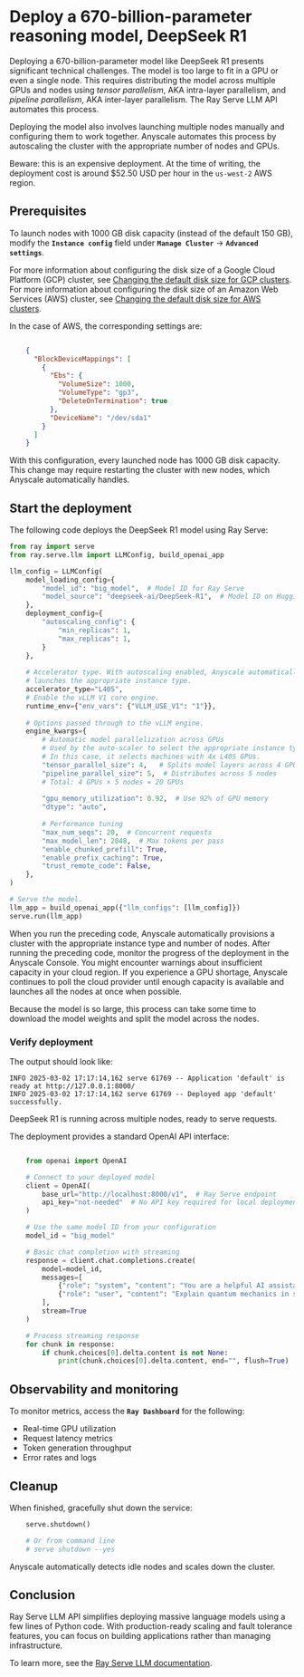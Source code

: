 # Deploy a 670-billion-parameter reasoning model, DeepSeek R1

Deploying a 670-billion-parameter model like DeepSeek R1 presents significant technical challenges. The model is too large to fit in a GPU or even a single node. This requires distributing the model across multiple GPUs and nodes using *tensor parallelism*, AKA intra-layer parallelism, and *pipeline parallelism*, AKA inter-layer parallelism. The Ray Serve LLM API automates this process.

Deploying the model also involves launching multiple nodes manually and configuring them to work together. Anyscale automates this process by autoscaling the cluster with the appropriate number of nodes and GPUs.

Beware: this is an expensive deployment. At the time of writing, the deployment cost is around $52.50 USD per hour in the `us-west-2` AWS region.


## Prerequisites

To launch nodes with 1000 GB disk capacity (instead of the default 150 GB), modify the **`Instance config`** field under **`Manage Cluster`** → **`Advanced settings`**.

For more information about configuring the disk size of a Google Cloud Platform (GCP) cluster, see [Changing the default disk size for GCP clusters](https://docs.anyscale.com/configuration/compute/gcp/#changing-the-default-disk-size).
For more information about configuring the disk size of an Amazon Web Services (AWS) cluster, see [Changing the default disk size for AWS clusters](https://docs.anyscale.com/configuration/compute/aws/#changing-the-default-disk-size).

In the case of AWS, the corresponding settings are:

```json

    {
      "BlockDeviceMappings": [
        {
          "Ebs": {
            "VolumeSize": 1000,
            "VolumeType": "gp3",
            "DeleteOnTermination": true
          },
          "DeviceName": "/dev/sda1"
        }
      ]
    }
```

With this configuration, every launched node has 1000 GB disk capacity. This change may require restarting the cluster with new nodes, which Anyscale automatically handles.

## Start the deployment

The following code deploys the DeepSeek R1 model using Ray Serve:

```python
from ray import serve
from ray.serve.llm import LLMConfig, build_openai_app

llm_config = LLMConfig(
    model_loading_config={
        "model_id": "big_model",  # Model ID for Ray Serve
        "model_source": "deepseek-ai/DeepSeek-R1",  # Model ID on Hugging Face
    },
    deployment_config={
        "autoscaling_config": {
            "min_replicas": 1,
            "max_replicas": 1,
        }
    },
    
    # Accelerator type. With autoscaling enabled, Anyscale automatically
    # launches the appropriate instance type.
    accelerator_type="L40S",
    # Enable the vLLM V1 core engine.
    runtime_env={"env_vars": {"VLLM_USE_V1": "1"}},
    
    # Options passed through to the vLLM engine.
    engine_kwargs={
        # Automatic model parallelization across GPUs
        # Used by the auto-scaler to select the appropriate instance type.
        # In this case, it selects machines with 4x L40S GPUs.
        "tensor_parallel_size": 4,   # Splits model layers across 4 GPUs per node
        "pipeline_parallel_size": 5,  # Distributes across 5 nodes
        # Total: 4 GPUs × 5 nodes = 20 GPUs
        
        "gpu_memory_utilization": 0.92,  # Use 92% of GPU memory
        "dtype": "auto",
        
        # Performance tuning
        "max_num_seqs": 20,  # Concurrent requests
        "max_model_len": 2048,  # Max tokens per pass
        "enable_chunked_prefill": True,
        "enable_prefix_caching": True,
        "trust_remote_code": False,
    },
)

# Serve the model.
llm_app = build_openai_app({"llm_configs": [llm_config]})
serve.run(llm_app)
```


When you run the preceding code, Anyscale automatically provisions a cluster with the appropriate instance type and number of nodes.
After running the preceding code, monitor the progress of the deployment in the Anyscale Console.
You might encounter warnings about insufficient capacity in your cloud region. If you experience a GPU shortage, Anyscale continues to poll the cloud provider until enough capacity is available and launches all the nodes at once when possible.

Because the model is so large, this process can take some time to download the model weights and split the model across the nodes.

### Verify deployment

The output should look like:
```
INFO 2025-03-02 17:17:14,162 serve 61769 -- Application 'default' is ready at http://127.0.0.1:8000/
INFO 2025-03-02 17:17:14,162 serve 61769 -- Deployed app 'default' successfully.
```

DeepSeek R1 is running across multiple nodes, ready to serve requests.


The deployment provides a standard OpenAI API interface:

```python

    from openai import OpenAI

    # Connect to your deployed model
    client = OpenAI(
        base_url="http://localhost:8000/v1",  # Ray Serve endpoint
        api_key="not-needed"  # No API key required for local deployment
    )

    # Use the same model ID from your configuration
    model_id = "big_model"

    # Basic chat completion with streaming
    response = client.chat.completions.create(
        model=model_id,
        messages=[
            {"role": "system", "content": "You are a helpful AI assistant."},
            {"role": "user", "content": "Explain quantum mechanics in simple terms."}
        ],
        stream=True
    )

    # Process streaming response
    for chunk in response:
        if chunk.choices[0].delta.content is not None:
            print(chunk.choices[0].delta.content, end="", flush=True)

```

## Observability and monitoring

To monitor metrics, access the **`Ray Dashboard`** for the following:
- Real-time GPU utilization
- Request latency metrics
- Token generation throughput
- Error rates and logs


## Cleanup

When finished, gracefully shut down the service:

```python
    serve.shutdown()

    # Or from command line
    # serve shutdown --yes
```

Anyscale automatically detects idle nodes and scales down the cluster.

## Conclusion

Ray Serve LLM API simplifies deploying massive language models using a few lines of Python code. With production-ready scaling and fault tolerance features, you can focus on building applications rather than managing infrastructure.

To learn more, see the [Ray Serve LLM documentation](https://docs.ray.io/en/latest/serve/llm/serving-llms.html).
